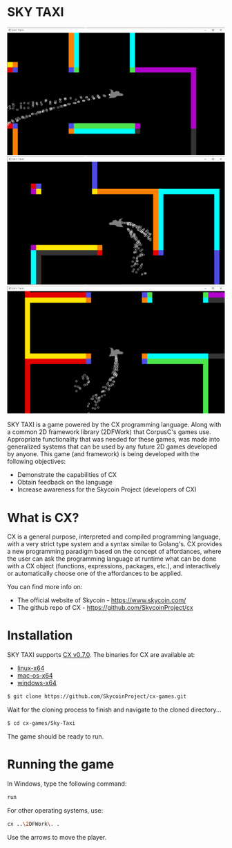 # SKY TAXI

![SKY TAXI](https://github.com/SkycoinProject/cx-games/blob/master/sky-taxi/assets/screenshots/sky-taxi-1.png)
![SKY TAXI](https://github.com/SkycoinProject/cx-games/blob/master/sky-taxi/assets/screenshots/sky-taxi-2.png)
![SKY TAXI](https://github.com/SkycoinProject/cx-games/blob/master/sky-taxi/assets/screenshots/sky-taxi-3.png)

SKY TAXI is a game powered by the CX programming language.
Along with a common 2D framework library (2DFWork) that CorpusC's games use.
Appropriate functionality that was needed for these games, was made into generalized
systems that can be used by any future 2D games developed by anyone.
This game (and framework) is being developed with the following objectives:

  - Demonstrate the capabilities of CX
  - Obtain feedback on the language
  - Increase awareness for the Skycoin Project (developers of CX)

# What is CX?
CX is a general purpose, interpreted and compiled programming language, with a very strict type system and a syntax similar to Golang's. CX provides a new programming paradigm based on the concept of affordances, where the user can ask the programming language at runtime what can be done with a CX object (functions, expressions, packages, etc.), and interactively or automatically choose one of the affordances to be applied.

You can find more info on:
  - The official website of Skycoin - https://www.skycoin.com/
  - The github repo of CX - https://github.com/SkycoinProject/cx

# Installation
SKY TAXI supports [CX v0.7.0](https://github.com/SkycoinProject/cx/releases/tag/v0.7.0).
The binaries for CX are available at:
  - [linux-x64](https://github.com/SkycoinProject/cx/releases/download/v0.7.0/cx-0.7.0-bin-linux-x64.zip)
  - [mac-os-x64](https://github.com/SkycoinProject/cx/releases/download/v0.7.0/cx-0.7.0-bin-macos-x64.zip)
  - [windows-x64](https://github.com/SkycoinProject/cx/releases/download/v0.7.0/cx-0.7.0-bin-windows-x64.zip)

```sh
$ git clone https://github.com/SkycoinProject/cx-games.git
```

Wait for the cloning process to finish and navigate to the cloned directory...

```sh
$ cd cx-games/Sky-Taxi
```

The game should be ready to run.

# Running the game
In Windows, type the following command:

```sh
run
```

For other operating systems, use:

```sh
cx ..\2DFWork\. .
```

Use the arrows to move the player.
